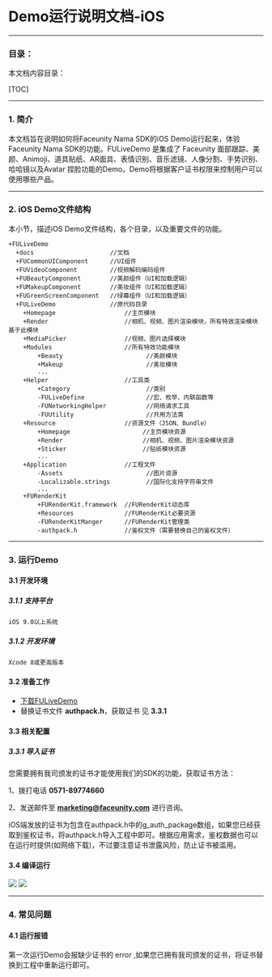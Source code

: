 # Demo运行说明文档-iOS 

------

### 目录：
本文档内容目录：

[TOC]

------
### 1. 简介 
本文档旨在说明如何将Faceunity Nama SDK的iOS Demo运行起来，体验Faceunity Nama SDK的功能。FULiveDemo 是集成了 Faceunity 面部跟踪、美颜、Animoji、道具贴纸、AR面具、表情识别、音乐滤镜、人像分割、手势识别、哈哈镜以及Avatar 捏脸功能的Demo。Demo将根据客户证书权限来控制用户可以使用哪些产品。

------
### 2. iOS Demo文件结构
本小节，描述iOS Demo文件结构，各个目录，以及重要文件的功能。

```obj
+FULiveDemo
  +docs                     //文档
  +FUCommonUIComponent      //UI组件
  +FUVideoComponent         //视频解码编码组件
  +FUBeautyComponent        //美颜组件（UI和加载逻辑）
  +FUMakeupComponent        //美妆组件（UI和加载逻辑）
  +FUGreenScreenComponent   //绿幕组件（UI和加载逻辑）
  +FULiveDemo 			  	//原代码目录
    +Homepage                   //主页模块
    +Render                     //相机、视频、图片渲染模块，所有特效渲染模块基于此模块
    +MediaPicker                //视频、图片选择模块
    +Modules                    //所有特效功能模块
        +Beauty                       //美颜模块
        +Makeup                       //美妆模块
        ...
    +Helper                     //工具类  
        +Category                     //类别
        -FULiveDefine                 //宏、枚举、内联函数等
        -FUNetworkingHelper           //网络请求工具
        -FUUtility                    //共用方法类
    +Resource                   //资源文件（JSON、Bundle）              
        +Homepage                    //主页模块资源
        +Render                      //相机、视频、图片渲染模块资源
        +Sticker                     //贴纸模块资源
        ...
    +Application                //工程文件  
        -Assets                       //图片资源
        -Localizable.strings          //国际化支持字符串文件      
        ...
    +FURenderKit
        +FURenderKit.framework  //FURenderKit动态库
        +Resources              //FURenderKit必要资源
        -FURenderKitManger      //FURenderKit管理类
        -authpack.h             //鉴权文件（需要替换自己的鉴权文件）
```

------
### 3. 运行Demo 

#### 3.1 开发环境
##### 3.1.1 支持平台
```
iOS 9.0以上系统
```
##### 3.1.2 开发环境
```
Xcode 8或更高版本
```

#### 3.2 准备工作 
- [下载FULiveDemo](https://github.com/Faceunity/FULiveDemo)
- 替换证书文件 **authpack.h**，获取证书 见 **3.3.1**

#### 3.3 相关配置
##### 3.3.1 导入证书
您需要拥有我司颁发的证书才能使用我们的SDK的功能，获取证书方法：

1、拨打电话 **0571-89774660** 

2、发送邮件至 **marketing@faceunity.com** 进行咨询。

iOS端发放的证书为包含在authpack.h中的g_auth_package数组，如果您已经获取到鉴权证书，将authpack.h导入工程中即可。根据应用需求，鉴权数据也可以在运行时提供(如网络下载)，不过要注意证书泄露风险，防止证书被滥用。

#### 3.4 编译运行
![](./imgs/runDemo.png)
![](./imgs/demoHome.png)

------
### 4. 常见问题 

#### 4.1 运行报错

第一次运行Demo会报缺少证书的 error ,如果您已拥有我司颁发的证书，将证书替换到工程中重新运行即可。

